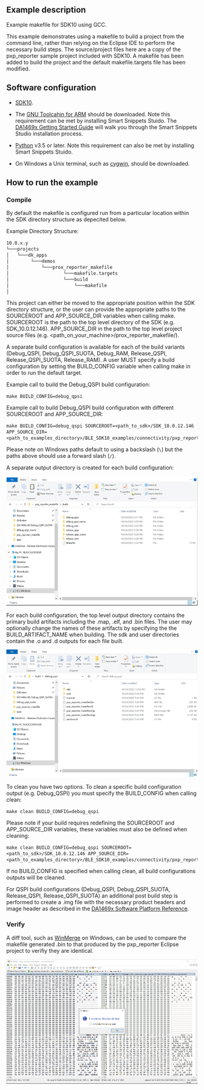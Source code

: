 ## Example description

Example makefile for SDK10 using GCC. 

This example demonstrates using a makefile to build a project from the command line, rather than relying on the Eclipse IDE to perform the necessary build steps. 
The source/project files here are a copy of the pxp_reporter sample project included with SDK10. A makefile has been added to build the project and the default makefile.targets
file has been modified. 


## Software configuration

- [SDK10](https://www.dialog-semiconductor.com/da1469x_sdk_latest).
- The [GNU Toolcahin for ARM](https://developer.arm.com/Tools%20and%20Software/GNU%20Toolchain) should be downloaded. Note this requirement can be met by installing Smart Snippets Stuido. The [DA1469x Getting Started Guide](http://lpccs-docs.renesas.com/um-b-090-da1469x_getting_started/Software_Development_Tools/Software_Development_Tools.html#smartsnippets-tm-studio-installation-and-starting)
will walk you through the Smart Snippets Studio installation process. 
- [Python](https://www.python.org/) v3.5 or later. Note this requirement can also be met by installing Smart Snippets Stuido.
 
- On Windows a Unix terminal, such as [cygwin](https://www.cygwin.com/), should be downloaded.


## How to run the example

### Compile

By default the makefile is configured run from a particular location within the SDK directory structure as depecited below.  

Example Directory Structure:

```
10.0.x.y
└───projects
│   └───dk_apps
│        └───demos
│            └───prox_reporter_makefile
│                    └───makefile.targets
│                    └───build
│                        └───makefile
│
```

This project can either be moved to the appropriate position within the SDK directory structure, or the user can provide the appropriate paths to the SOURCEROOT and APP_SOURCE_DIR variables when calling make.
SOURCEROOT is the path to the top level directory of the SDK (e.g. SDK_10.0.12.146). APP_SOURCE_DIR in the path to the top level project source files (e.g. <path_on_your_machine>/prox_reporter_makefile/).

A separate build configuration is available for each of the build variants (Debug_QSPI, Debug_QSPI_SUOTA, Debug_RAM, Release_QSPI, Release_QSPI_SUOTA, Release_RAM). A user MUST specify a build configuration by setting the BUILD_CONFIG variable when calling make 
in order to run the default target.

Example call to build the Debug_QSPI build configuration:

```
make BUILD_CONFIG=debug_qpsi
```

Example call to build Debug_QSPI build configuration with different SOURCEROOT and APP_SOURCE_DIR:

```
make BUILD_CONFIG=debug_qspi SOURCEROOT=<path_to_sdk>/SDK_10.0.12.146 APP_SOURCE_DIR=<path_to_examples_directory>/BLE_SDK10_examples/connectivity/pxp_reporter_makefile
```

Please note on Windows paths default to using a backslash (`\`) but the paths above should use a forward slash (`/`).

A separate output directory is created for each build configuration: 

![build_output_dirs](assets/build_output_dirs.PNG)

For each build configuration, the top level output directory contains the primary build artifacts including the .map, .elf, and .bin files. The user may optionally change the names of these artifacts by specifying the the BUILD_ARTIFACT_NAME when building.
The sdk and user directories contain the .o and .d outputs for each file built.

![debug_qspi_output_top](assets/debug_qspi_output_top.PNG)

To clean you have two options. To clean a specific build configuration output (e.g. Debug_QSPI) you must specify the BUILD_CONFIG when calling clean:

```
make clean BUILD_CONFIG=debug_qspi
```

Please note if your build requires redefining the SOURCEROOT and APP_SOURCE_DIR variables, these variables must also be defined when cleaning:

```
make clean BUILD_CONFIG=debug_qspi SOURCEROOT=<path_to_sdk>/SDK_10.0.12.146 APP_SOURCE_DIR=<path_to_examples_directory>/BLE_SDK10_examples/connectivity/pxp_reporter_makefile
```

If no BUILD_CONFIG is specified when calling clean, all build configurations outputs will be cleaned. 

For QSPI build configurations (Debug_QSPI, Debug_QSPI_SUOTA, Release_QSPI, Release_QSPI_SUOTA) an additional post build step is performed to create a .img file with the necessary product headers and image header as described in the [DA1469x Software Platform Reference](http://lpccs-docs.renesas.com/um-b-092-da1469x_software_platform_reference/User_guides/User_guides.html#flash-layout). 

### Verify

A diff tool, such as [WinMerge](https://winmerge.org/?lang=en) on Windows, can be used to compare the makefile generated .bin to that produced by the pxp_reporter Eclipse project to verifiy they are identical. 

![winmerge](assets/winmerge.PNG)
